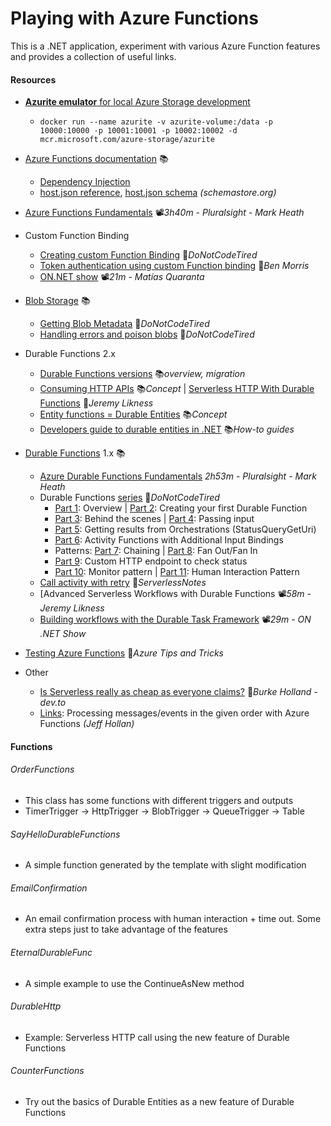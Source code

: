 # Playing with Azure Functions
This is a .NET application, experiment with various Azure Function features and provides a collection of useful links.

#### Resources
- [**Azurite emulator** for local Azure Storage development](https://learn.microsoft.com/en-us/azure/storage/common/storage-use-azurite)
  - `docker run --name azurite -v azurite-volume:/data -p 10000:10000 -p 10001:10001 -p 10002:10002 -d mcr.microsoft.com/azure-storage/azurite`

- [Azure Functions documentation](https://learn.microsoft.com/en-us/azure/azure-functions) 📚
  - [Dependency Injection](https://docs.microsoft.com/en-us/azure/azure-functions/functions-dotnet-dependency-injection)
  - [host.json reference](https://docs.microsoft.com/en-us/azure/azure-functions/functions-host-json), [host.json schema](http://json.schemastore.org/host) *(schemastore.org)*
- [Azure Functions Fundamentals](https://app.pluralsight.com/library/courses/azure-functions-fundamentals) 📽️*3h40m - Pluralsight - Mark Heath*
- Custom Function Binding
  - [Creating custom Function Binding](http://dontcodetired.com/blog/post/Creating-Custom-Azure-Functions-Bindings) 📓*DoNotCodeTired*
  - [Token authentication using custom Function binding](https://www.ben-morris.com/custom-token-authentication-in-azure-functions-using-bindings) 📓*Ben Morris*
  - [ON.NET show](https://youtu.be/vKrUn9qiUI8?t=60) 📽️*21m - Matías Quaranta*
- [Blob Storage](https://docs.microsoft.com/en-us/azure/azure-functions/functions-bindings-storage-blob) 📚
  - [Getting Blob Metadata](http://dontcodetired.com/blog/post/Getting-Blob-Metadata-When-Using-Azure-Functions-Blob-Storage-Triggers) 📓*DoNotCodeTired*
  - [Handling errors and poison blobs](http://dontcodetired.com/blog/post/Handling-Errors-and-Poison-Blobs-in-Azure-Functions-With-Azure-Blob-Storage-Triggers) 📓*DoNotCodeTired*
- Durable Functions 2.x 
  - [Durable Functions versions](https://docs.microsoft.com/en-us/azure/azure-functions/durable/durable-functions-versions) 📚*overview, migration*
  - [Consuming HTTP APIs](https://docs.microsoft.com/en-us/azure/azure-functions/durable/durable-functions-http-features#consuming-http-apis) 📚*Concept* | [Serverless HTTP With Durable Functions](https://blog.jeremylikness.com/blog/serverless-http-with-durable-functions) 📓*Jeremy Likness*
  - [Entity functions = Durable Entities](https://docs.microsoft.com/en-us/azure/azure-functions/durable/durable-functions-entities) 📚*Concept*
  - [Developers guide to durable entities in .NET](https://docs.microsoft.com/en-us/azure/azure-functions/durable/durable-functions-dotnet-entities) 📚*How-to guides*
- [Durable Functions](https://docs.microsoft.com/en-ie/azure/azure-functions/durable) 1.x 📚
  - [Azure Durable Functions Fundamentals](https://app.pluralsight.com/library/courses/azure-durable-functions-fundamentals) *2h53m - Pluralsight - Mark Heath*
  - Durable Functions [series](http://dontcodetired.com/blog/?tag=durfuncseries) 📓*DoNotCodeTired*
    - [Part 1](http://dontcodetired.com/blog/post/Understanding-Azure-Durable-Functions-Part-1-Overview): Overview | [Part 2](http://dontcodetired.com/blog/post/Understanding-Azure-Durable-Functions-Part-2-Creating-Your-First-Durable-Function): Creating your first Durable Function
    - [Part 3](http://dontcodetired.com/blog/post/Understanding-Azure-Durable-Functions-Part-3-What-Is-Durability): Behind the scenes | [Part 4](http://dontcodetired.com/blog/post/Understanding-Azure-Durable-Functions-Part-4-Passing-Input-To-Orchestrations-and-Activities): Passing input
    - [Part 5](http://dontcodetired.com/blog/post/Understanding-Azure-Durable-Functions-Part-5-Getting-Results-from-Orchestrations): Getting results from Orchestrations (StatusQueryGetUri)
    - [Part 6](http://dontcodetired.com/blog/post/Understanding-Azure-Durable-Functions-Part-6-Activity-Functions-with-Additional-Input-Bindings): Activity Functions with Additional Input Bindings
    - Patterns: [Part 7](http://dontcodetired.com/blog/post/Understanding-Azure-Durable-Functions-Part-7-The-Function-Chaining-Pattern): Chaining | [Part 8](http://dontcodetired.com/blog/post/Understanding-Azure-Durable-Functions-Part-8-The-Fan-OutFan-In-Pattern): Fan Out/Fan In
    - [Part 9](http://dontcodetired.com/blog/post/Understanding-Azure-Durable-Functions-Part-9-The-Asynchronous-HTTP-API-Pattern): Custom HTTP endpoint to check status
    - [Part 10](http://dontcodetired.com/blog/post/Understanding-Azure-Durable-Functions-Part-10-The-Monitor-Pattern): Monitor pattern | [Part 11](http://dontcodetired.com/blog/post/Understanding-Azure-Durable-Functions-Part-11-The-Asynchronous-Human-Interaction-Pattern): Human Interaction Pattern
  - [Call activity with retry](https://www.serverlessnotes.com/docs/retries-with-azure-durable-functions) 📓*ServerlessNotes*
  - [Advanced Serverless Workflows with Durable Functions 📽️*58m - Jeremy Likness*
  - [Building workflows with the Durable Task Framework](https://www.youtube.com/watch?v=11a4FMm5BHU) 📽️*29m - ON .NET Show*
- [Testing Azure Functions](https://microsoft.github.io/AzureTipsAndTricks/blog/tip196.html) 📓*Azure Tips and Tricks*
- Other
  - [Is Serverless really as cheap as everyone claims?](https://dev.to/azure/is-serverless-really-as-cheap-as-everyone-claims-4i9n) 📓*Burke Holland - dev.to*
  - [Links](https://github.com/19balazs86/AzureServiceBus): Processing messages/events in the given order with Azure Functions *(Jeff Hollan)*

#### Functions

###### OrderFunctions

- This class has some functions with different triggers and outputs
- TimerTrigger -> HttpTrigger -> BlobTrigger -> QueueTrigger -> Table

###### SayHelloDurableFunctions

- A simple function generated by the template with slight modification

###### EmailConfirmation

- An email confirmation process with human interaction + time out. Some extra steps just to take advantage of the features

###### EternalDurableFunc

- A simple example to use the ContinueAsNew method

###### DurableHttp

- Example: Serverless HTTP call using the new feature of Durable Functions

###### CounterFunctions

- Try out the basics of Durable Entities as a new feature of Durable Functions
